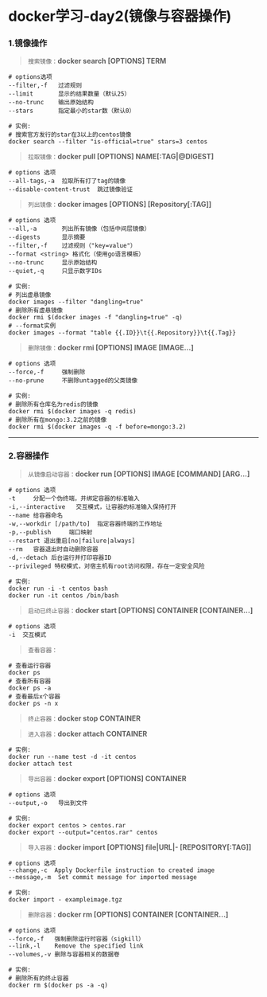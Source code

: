 # docker学习-day2(镜像与容器操作)

### 1.镜像操作

> `搜索镜像：`**docker search [OPTIONS] TERM**

	# options选项
	--filter,-f   过滤规则
	--limit       显示的结果数量（默认25）
	--no-trunc    输出原始结构
	--stars		  指定最小的star数（默认0）

	# 实例:
	# 搜索官方发行的star在3以上的centos镜像
	docker search --filter "is-official=true" stars=3 centos
	

> `拉取镜像：`**docker pull [OPTIONS] NAME[:TAG|@DIGEST]**

	# options 选项
	--all-tags,-a  拉取所有打了tag的镜像
	--disable-content-trust  跳过镜像验证

> `列出镜像：`**docker images [OPTIONS] [Repository[:TAG]]**

	# options 选项
	--all,-a       列出所有镜像（包括中间层镜像）
	--digests      显示摘要
	--filter,-f    过滤规则（"key=value"）
	--format <string> 格式化（使用go语言模板）
	--no-trunc     显示原始结构
	--quiet,-q     只显示数字IDs

	# 实例:
	# 列出虚悬镜像
	docker images --filter "dangling=true"
	# 删除所有虚悬镜像
	docker rmi $(docker images -f "dangling=true" -q)
	# --format实例
	docker images --format "table {{.ID}}\t{{.Repository}}\t{{.Tag}}

> `删除镜像：`**docker rmi [OPTIONS] IMAGE [IMAGE...]**

	# options 选项
	--force,-f     强制删除
	--no-prune     不删除untagged的父类镜像

	# 实例:
	# 删除所有仓库名为redis的镜像
	docker rmi $(docker images -q redis)
	# 删除所有在mongo:3.2之前的镜像
	docker rmi $(docker images -q -f before=mongo:3.2)

---

### 2.容器操作

> `从镜像启动容器：`**docker run [OPTIONS] IMAGE [COMMAND] [ARG...]**

	# options 选项
	-t     分配一个伪终端，并绑定容器的标准输入
	-i,--interactive   交互模式，让容器的标准输入保持打开
	--name 给容器命名
	-w,--workdir [/path/to]  指定容器终端的工作地址
	-p,--publish     端口映射
	--restart 退出重启[no|failure|always]    
	--rm   容器退出时自动删除容器
	-d,--detach 后台运行并打印容器ID
	--privileged 特权模式，对宿主机有root访问权限，存在一定安全风险

	# 实例: 
	docker run -i -t centos bash
	docker run -it centos /bin/bash

> `启动已终止容器：`**docker start [OPTIONS] CONTAINER [CONTAINER...]**

	# options 选项
	-i  交互模式
	
> `查看容器：`

	# 查看运行容器
	docker ps
	# 查看所有容器
	docker ps -a
	# 查看最后x个容器
	docker ps -n x

> `终止容器：`**docker stop CONTAINER**

> `进入容器：`**docker attach CONTAINER**

	# 实例:
	docker run --name test -d -it centos
	docker attach test
	
> `导出容器：`**docker export [OPTIONS] CONTAINER**

	# options 选项
	--output,-o   导出到文件

	# 实例:
	docker export centos > centos.rar
	docker export --output="centos.rar" centos

> `导入容器：`**docker import [OPTIONS] file|URL|- [REPOSITORY[:TAG]]**
	
	# options 选项
	--change,-c  Apply Dockerfile instruction to created image
	--message,-m  Set commit message for imported message

	# 实例:
	docker import - exampleimage.tgz

> `删除容器：`**docker rm [OPTIONS] CONTAINER [CONTAINER...]**

	# options 选项
	--force,-f   强制删除运行时容器（sigkill）
	--link,-l    Remove the specified link
	--volumes,-v 删除与容器相关的数据卷

	# 实例:
	# 删除所有的终止容器
	docker rm $(docker ps -a -q)
